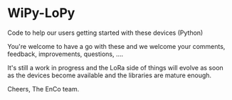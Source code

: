 # WiPy-LoPy
Code to help our users getting started with these devices (Python)


You're welcome to have a go with these and we welcome your comments, feedback, improvements, questions, ....


It's still a work in progress and the LoRa side of things will evolve as soon as the devices become available and the libraries are mature enough.


Cheers,
The EnCo team.
